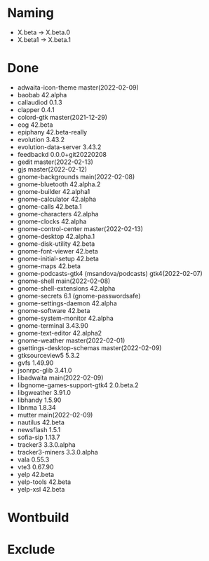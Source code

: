 # Naming
* X.beta -> X.beta.0
* X.beta1 -> X.beta.1

# Done
- adwaita-icon-theme master(2022-02-09)
- baobab 42.alpha
- callaudiod 0.1.3
- clapper 0.4.1
- colord-gtk master(2021-12-29)
- eog 42.beta
- epiphany 42.beta-really
- evolution 3.43.2
- evolution-data-server 3.43.2
- feedbackd 0.0.0+git20220208
- gedit master(2022-02-13)
- gjs master(2022-02-12)
- gnome-backgrounds main(2022-02-08)
- gnome-bluetooth 42.alpha.2
- gnome-builder 42.alpha1
- gnome-calculator 42.alpha
- gnome-calls 42.beta.1
- gnome-characters 42.alpha
- gnome-clocks 42.alpha
- gnome-control-center master(2022-02-13)
- gnome-desktop 42.alpha.1
- gnome-disk-utility 42.beta
- gnome-font-viewer 42.beta
- gnome-initial-setup 42.beta
- gnome-maps 42.beta
- gnome-podcasts-gtk4 (msandova/podcasts) gtk4(2022-02-07)
- gnome-shell main(2022-02-08)
- gnome-shell-extensions 42.alpha
- gnome-secrets 6.1 (gnome-passwordsafe)
- gnome-settings-daemon 42.alpha
- gnome-software 42.beta
- gnome-system-monitor 42.alpha
- gnome-terminal 3.43.90
- gnome-text-editor 42.alpha2
- gnome-weather master(2022-02-01)
- gsettings-desktop-schemas master(2022-02-09)
- gtksourceview5 5.3.2
- gvfs 1.49.90
- jsonrpc-glib 3.41.0
- libadwaita main(2022-02-09)
- libgnome-games-support-gtk4 2.0.beta.2
- libgweather 3.91.0
- libhandy 1.5.90
- libnma 1.8.34
- mutter main(2022-02-09)
- nautilus 42.beta
- newsflash 1.5.1
- sofia-sip 1.13.7
- tracker3 3.3.0.alpha
- tracker3-miners 3.3.0.alpha
- vala 0.55.3
- vte3 0.67.90
- yelp 42.beta
- yelp-tools 42.beta
- yelp-xsl 42.beta

# Wontbuild

# Exclude